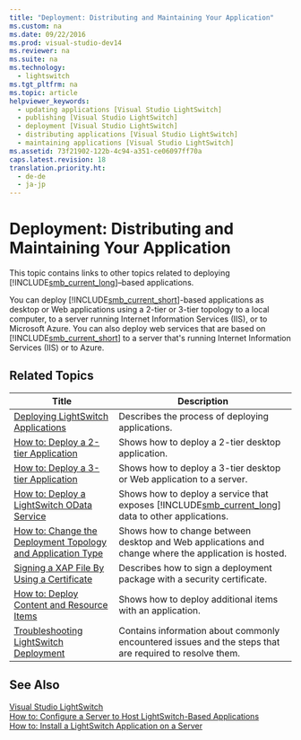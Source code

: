 ```yaml
---
title: "Deployment: Distributing and Maintaining Your Application"
ms.custom: na
ms.date: 09/22/2016
ms.prod: visual-studio-dev14
ms.reviewer: na
ms.suite: na
ms.technology: 
  - lightswitch
ms.tgt_pltfrm: na
ms.topic: article
helpviewer_keywords: 
  - updating applications [Visual Studio LightSwitch]
  - publishing [Visual Studio LightSwitch]
  - deployment [Visual Studio LightSwitch]
  - distributing applications [Visual Studio LightSwitch]
  - maintaining applications [Visual Studio LightSwitch]
ms.assetid: 73f21902-122b-4c94-a351-ce06097ff70a
caps.latest.revision: 18
translation.priority.ht: 
  - de-de
  - ja-jp
---
```

# Deployment: Distributing and Maintaining Your Application
This topic contains links to other topics related to deploying [!INCLUDE[smb_current_long](../vs140/includes/smb_current_long_md.md)]–based applications.  
  
 You can deploy [!INCLUDE[smb_current_short](../vs140/includes/smb_current_short_md.md)]-based applications as desktop or Web applications using a 2-tier or 3-tier topology to a local computer, to a server running Internet Information Services (IIS), or to Microsoft Azure. You can also deploy web services that are based on [!INCLUDE[smb_current_short](../vs140/includes/smb_current_short_md.md)] to a server that's running Internet Information Services (IIS) or to Azure.  
  
## Related Topics  
  
|Title|Description|  
|-----------|-----------------|  
|[Deploying LightSwitch Applications](../vs140/deploying-lightswitch-applications.md)|Describes the process of deploying applications.|  
|[How to: Deploy a 2-tier Application](../vs140/how-to--deploy-a-two-tier-lightswitch-application.md)|Shows how to deploy a 2-tier desktop application.|  
|[How to: Deploy a 3-tier Application](../vs140/how-to--deploy-a-three-tier-lightswitch-application.md)|Shows how to deploy a 3-tier desktop or Web application to a server.|  
|[How to: Deploy a LightSwitch OData Service](../vs140/how-to--deploy-a-lightswitch-odata-service.md)|Shows how to deploy a service that exposes [!INCLUDE[smb_current_long](../vs140/includes/smb_current_long_md.md)] data to other applications.|  
|[How to: Change the Deployment Topology and Application Type](../vs140/how-to--change-the-type-of-a-lightswitch-application.md)|Shows how to change between desktop and Web applications and change where the application is hosted.|  
|[Signing a XAP File By Using a Certificate](../vs140/signing-a-xap-file-for-a-lightswitch-application.md)|Describes how to sign a deployment package with a security certificate.|  
|[How to: Deploy Content and Resource Items](../vs140/how-to--deploy-content-and-resource-items.md)|Shows how to deploy additional items with an application.|  
|[Troubleshooting LightSwitch Deployment](../vs140/troubleshooting-lightswitch-deployment.md)|Contains information about commonly encountered issues and the steps that are required to resolve them.|  
  
## See Also  
 [Visual Studio LightSwitch](../vs140/visual-studio-lightswitch.md)   
 [How to: Configure a Server to Host LightSwitch-Based Applications](../vs140/how-to--configure-a-server-to-host-lightswitch-applications.md)   
 [How to: Install a LightSwitch Application on a Server](../vs140/how-to--install-a-lightswitch-application-on-a-server.md)